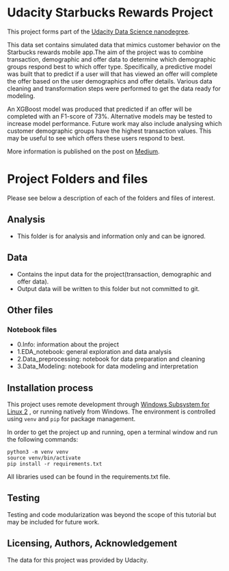 # Udacity Starbucks Rewards Project
This project forms part of the [Udacity Data Science nanodegree](https://www.udacity.com/course/data-scientist-nanodegree--nd025?utm_source=gsem_brand&utm_medium=ads_r&utm_campaign=19167921312_c_individuals&utm_term=143524484639&utm_keyword=udacity%20data%20science_p&gclid=Cj0KCQiA5NSdBhDfARIsALzs2EAHpUX_4D3aZrBcu_PbklsCJYBWFEupJ-i6mpiKLVpCNy_7u8hDLVoaAje4EALw_wcB). 

This data set contains simulated data that mimics customer behavior on the Starbucks rewards mobile app.The aim of the project was to combine transaction, demographic and offer data to determine which demographic groups respond best to which offer type. Specifically, a predictive model was built that to predict if a user will that has viewed an offer will complete the offer based on the user demographics and offer details. Various data cleaning and transformation steps were performed to get the data ready for modeling.

An XGBoost model was produced that predicted if an offer will be completed with an F1-score of 73%. Alternative models may be tested to increase model performance. Future work may also include analysing which customer demographic groups have the highest transaction values. This may be useful to see which offers these users respond to best.

More information is published on the post on [Medium](https://medium.com/@henriettewevell/de882cfdfdb0).

# Project Folders and files
Please see below a description of each of the folders and files of interest.                                       

## Analysis
- This folder is for analysis and information only and can be ignored.

## Data                                               
- Contains the input data for the project(transaction, demographic and offer data). 
- Output data will be written to this folder but not committed to git. 

## Other files    
### Notebook files
- 0.Info: information about the project
- 1.EDA_notebook: general exploration and data analysis
- 2.Data_preprocessing: notebook for data preparation and cleaning
- 3.Data_Modeling: notebook for data modeling and interpretation


## Installation process
This project uses remote development through [Windows Subsystem for Linux 2](https://docs.microsoft.com/en-us/windows/wsl/install) , or running natively from Windows. The environment is controlled using `venv` and `pip` for package management.

In order to get the project up and running, open a terminal window and run the following commands:

```
python3 -m venv venv
source venv/bin/activate
pip install -r requirements.txt
```

All libraries used can be found in the requirements.txt file.

## Testing
Testing and code modularization was beyond the scope of this tutorial but may be included for future work.

## Licensing, Authors, Acknowledgement
The data for this project was provided by Udacity.